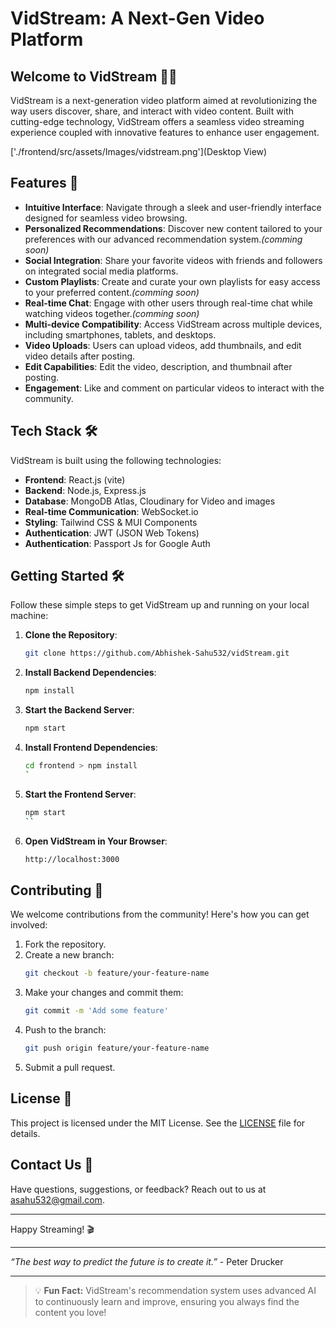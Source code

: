# VidStream: A Next-Gen Video Platform


## Welcome to VidStream 🎥✨
VidStream is a next-generation video platform aimed at revolutionizing the way users discover, share, and interact with video content. Built with cutting-edge technology, VidStream offers a seamless video streaming experience coupled with innovative features to enhance user engagement.

 ['./frontend/src/assets/Images/vidstream.png'](Desktop View)


## Features 🚀

- **Intuitive Interface**: Navigate through a sleek and user-friendly interface designed for seamless video browsing.
- **Personalized Recommendations**: Discover new content tailored to your preferences with our advanced recommendation system.*(comming soon)*
- **Social Integration**: Share your favorite videos with friends and followers on integrated social media platforms.
- **Custom Playlists**: Create and curate your own playlists for easy access to your preferred content.*(comming soon)*
- **Real-time Chat**: Engage with other users through real-time chat while watching videos together.*(comming soon)*
- **Multi-device Compatibility**: Access VidStream across multiple devices, including smartphones, tablets, and desktops.
- **Video Uploads**: Users can upload videos, add thumbnails, and edit video details after posting.
- **Edit Capabilities**: Edit the video, description, and thumbnail after posting.
- **Engagement**: Like and comment on particular videos to interact with the community.

## Tech Stack 🛠️

VidStream is built using the following technologies:

- **Frontend**: React.js (vite)
- **Backend**: Node.js, Express.js
- **Database**: MongoDB Atlas, Cloudinary for Video and images
- **Real-time Communication**: WebSocket.io
- **Styling**: Tailwind CSS & MUI Components
- **Authentication**: JWT (JSON Web Tokens)
- **Authentication**: Passport Js for Google Auth


## Getting Started 🛠️

Follow these simple steps to get VidStream up and running on your local machine:

1. **Clone the Repository**:
    ```bash
    git clone https://github.com/Abhishek-Sahu532/vidStream.git
    ```

2. **Install Backend Dependencies**:
    ```bash
    npm install
    ```
3. **Start the Backend Server**:
    ```bash
    npm start
    ```
4. **Install Frontend Dependencies**:
    ```bash
    cd frontend > npm install
    `
5. **Start the Frontend Server**:
    ```bash
    npm start
    ``
6. **Open VidStream in Your Browser**:
    ```bash
    http://localhost:3000
    ```

## Contributing 🤝

We welcome contributions from the community! Here's how you can get involved:

1. Fork the repository.
2. Create a new branch:
    ```bash
    git checkout -b feature/your-feature-name
    ```
3. Make your changes and commit them:
    ```bash
    git commit -m 'Add some feature'
    ```
4. Push to the branch:
    ```bash
    git push origin feature/your-feature-name
    ```
5. Submit a pull request.

## License 📜

This project is licensed under the MIT License. See the [LICENSE](LICENSE) file for details.

## Contact Us 📧

Have questions, suggestions, or feedback? Reach out to us at [asahu532@gmail.com](mailto:asahu532@gmail.com).

---

Happy Streaming! 🎬
<!-- 
![VidStream Banner](https://via.placeholder.com/800x200)

> **Pro Tip:** Use VidStream's custom playlist feature to create a unique viewing experience tailored to your mood and interests!

[![Follow Us on Twitter](https://img.shields.io/twitter/follow/vidstream)](https://twitter.com/vidstream)
[![Join Our Discord](https://img.shields.io/discord/vidstream)](https://discord.gg/vidstream)
[![GitHub Stars](https://img.shields.io/github/stars/your-username/vidstream)](https://github.com/your-username/vidstream/stargazers)
[![GitHub Forks](https://img.shields.io/github/forks/your-username/vidstream)](https://github.com/your-username/vidstream/network/members) -->

---

*“The best way to predict the future is to create it.”* - Peter Drucker

---

> 💡 **Fun Fact:** VidStream's recommendation system uses advanced AI to continuously learn and improve, ensuring you always find the content you love!
